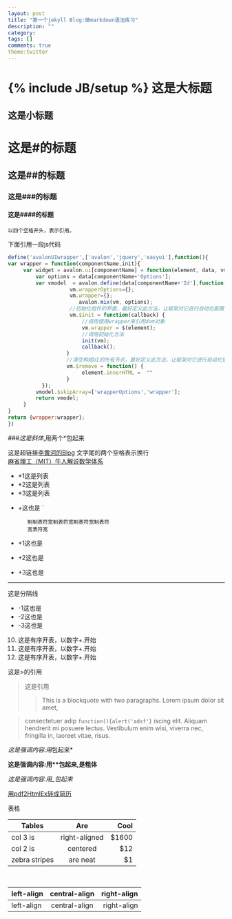 ```yaml
---
layout: post
title: "第一个jekyll Blog:做markdown语法练习"
description: ""
category: 
tags: []
comments: true
theme:twitter
---
```

{% include JB/setup %}
这是大标题
==========

这是小标题
----------

# 这是#的标题

## 这是##的标题

### 这是###的标题

#### 这是####的标题
    以四个空格开头，表示引用。


下面引用一段js代码

```javascript
define('avalonUIwrapper',['avalon','jquery','easyui'],function(){
var wrapper = function(componentName,init){
     var widget = avalon.ui[componentName] = function(element, data, vmodels) {
         var options = data[componentName+'Options'];
         var vmodel  = avalon.define(data[componentName+'Id'],function(vm){
                    vm.wrapperOptions={};
                    vm.wrapper={};
                       avalon.mix(vm, options);
                    //初始化组件的界面，最好定义此方法，让框架对它进行自动化配置
                    vm.$init = function(callback) {
                        //调用使用wrapper来引用dom对象
                        vm.wrapper = $(element);
                        //调用初始化方法
                        init(vm);
                        callback();
                   }
                   //清空构成UI的所有节点，最好定义此方法，让框架对它进行自动化销毁
                   vm.$remove = function() {
                        element.innerHTML =  ""
                   }
           });
         vmodel.$skipArray=['wrapperOptions','wrapper'];
         return vmodel;
     }
}
return {wrapper:wrapper};
})

```
###*这是斜体*,用两个*包起来

这是超链接[李黄河的Blog](http://Lihuanghe.github.io)   文字尾的两个空格表示换行  
[麻省理工（MIT）牛人解说数学体系](http://Lihuanghe.github.io/math.html)

* *1这是列表
* *2这是列表
* *3这是列表

+ +这也是  `

		 制制表符宽制表符宽制表符宽制表符
		 宽表符宽
+ +1这也是
+ +2这也是
+ +3这也是

-------------
这是分隔线


- -1这也是
- -2这也是
- -3这也是

10. 这是有序开表，以数字+.开始
18. 这是有序开表，以数字+.开始
1. 这是有序开表，以数字+.开始

这是>的引用
> 这是引用
> > This is a blockquote with two paragraphs. Lorem ipsum dolor sit amet,

> consectetuer adip `function(){alert('adsf'}` iscing elit. Aliquam hendrerit mi posuere lectus.
> Vestibulum enim wisi, viverra nec, fringilla in, laoreet vitae, risus.

*这是强调内容:用*包起来*

**这是强调内容:用\*\*包起来,是粗体**

  
_这是强调内容:用_包起来_

[用pdf2HtmlEx转成简历](/resume.html)

表格

| Tables        | Are           | Cool  |
| ------------- |:-------------:| -----:|
| col 3 is      | right-aligned | $1600 |
| col 2 is      | centered      |   $12 |
| zebra stripes | are neat      |    $1 |
<br/>

| left-align  |   central-align  |   right-align     |
|:------------|:----------------:|------------------:|
| left-align  |   central-align  |   right-align     |
